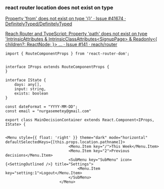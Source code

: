 ###  react router location does not exist on type


[Property 'from' does not exist on type '{}' · Issue #41674 · DefinitelyTyped/DefinitelyTyped](https://github.com/DefinitelyTyped/DefinitelyTyped/issues/41674 "Property 'from' does not exist on type '{}' · Issue #41674 · DefinitelyTyped/DefinitelyTyped")



[Reach Router and TypeScript: Property 'path' does not exist on type 'IntrinsicAttributes &amp; IntrinsicClassAttributes&lt;SignupPage&gt; &amp; Readonly&lt;{ children?: ReactNode; }&gt; ... · Issue #141 · reach/router](https://github.com/reach/router/issues/141 "Reach Router and TypeScript: Property 'path' does not exist on type 'IntrinsicAttributes &amp; IntrinsicClassAttributes&lt;SignupPage&gt; &amp; Readonly&lt;{ children?: ReactNode; }&gt; ... · Issue #141 · reach/router")


 

```
import { RouteComponentProps } from 'react-router-dom';


interface IProps extends RouteComponentProps {
}

interface IState {
    days: any[],
    input: string,
    exists: boolean
}

const dateFormat = "YYYY-MM-DD";
const email = "nurgasemetey@gmail.com"

export class MainDecisionContainer extends React.Component<IProps, IState> {


<Menu style={{ float: 'right' }} theme="dark" mode="horizontal" defaultSelectedKeys={[this.props.location.pathname]}>
                            <Menu.Item key="/">This Week</Menu.Item>
                            <Menu.Item key="2">Previous decisions</Menu.Item>
                            <SubMenu key="SubMenu" icon={<SettingOutlined />} title="Settings">
                                <Menu.Item key="setting:1">Logout</Menu.Item>
                            </SubMenu>
                        </Menu>



```
